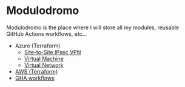 # Modulodromo

Modulodromo is the place where I will store all my modules, reusable GitHub Actions workflows, etc...

- Azure (Terraform)
  - [Site-to-Site IPsec VPN](azure/site_to_site_ipsec_vpn)
  - [Virtual Machine](azure/virtual_machine)
  - [Virtual Network](azure/virtual_network)
- [AWS (Terraform)](aws)
- [GHA workflows](.github/workflows)